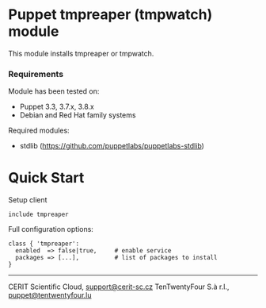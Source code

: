 # Puppet tmpreaper (tmpwatch) module

This module installs tmpreaper or tmpwatch.

### Requirements

Module has been tested on:

* Puppet 3.3, 3.7.x, 3.8.x
* Debian and Red Hat family systems

Required modules:

* stdlib (https://github.com/puppetlabs/puppetlabs-stdlib)

# Quick Start

Setup client

```puppet
include tmpreaper
```

Full configuration options:

```puppet
class { 'tmpreaper':
  enabled  => false|true,     # enable service
  packages => [...],          # list of packages to install
}
```

***

CERIT Scientific Cloud, <support@cerit-sc.cz>
TenTwentyFour S.à r.l., <puppet@tentwentyfour.lu>
